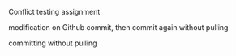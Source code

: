 Conflict testing assignment

modification on Github
commit, then commit again without pulling

committing without pulling